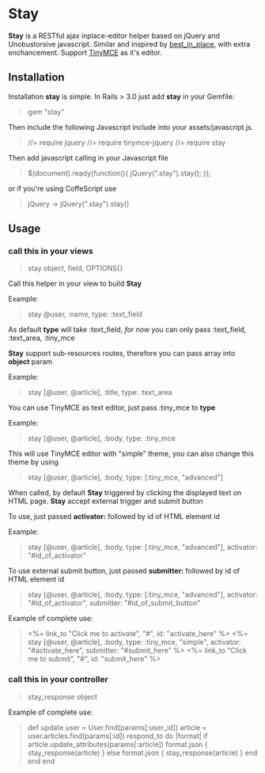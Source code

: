 # Stay
**Stay** is a RESTful ajax inplace-editor helper based on jQuery and Unobustorsive javascript.
Similar and inspired by [best_in_place](https://github.com/bernat/best_in_place), with extra
enchancement. Support [TinyMCE](http://tinymce.moxiecode.com/) as it's editor.

## Installation
Installation **stay** is simple. In Rails > 3.0 just add **stay** in your Gemfile:

  > gem "stay"
  
Then include the following Javascript include into your assets/javascript.js.

  > //= require jquery
  > //= require tinymce-jquery
  > //= require stay
  
Then add javascript calling in your Javascript file

  > $(document).ready(function(){
  >   jQuery(".stay").stay();
  > });

or if you're using CoffeScript use
  
  > jQuery ->
  >   jQuery(".stay").stay()
    
## Usage

### call this in your views

  > stay object, field, OPTIONS{}

Call this helper in your view to build **Stay**

Example:

  > stay @user, :name, type: :text_field
  
As default **type** will take :text_field, *for now* you can only pass :text_field, :text_area, :tiny_mce

**Stay** support sub-resources routes, therefore you can pass array into **object** param

Example:

  > stay [@user, @article], :title, type: :text_area
  
You can use TinyMCE as text editor, just pass :tiny_mce to **type**

Example:

  > stay [@user, @article], :body, type: :tiny_mce
  
This will use TinyMCE editor with "simple" theme, you can also change this theme by using

  > stay [@user, @article], :body, type: [:tiny_mce, "advanced"]
  

When called, by default **Stay** triggered by clicking the displayed text on HTML page.
**Stay** accept external trigger and submit button

To use, just passed **activator:** followed by id of HTML element id

Example:

  > stay [@user, @article], :body, type: [:tiny_mce, "advanced"], activator: "#id_of_activator"
  
To use external submit button, just passed **submitter:** followed by id of HTML element id

  > stay [@user, @article], :body, type: [:tiny_mce, "advanced"], activator: "#id_of_activator", submitter: "#id_of_submit_button"
  
Example of complete use:

  > <%= link_to "Click me to activate", "#", id: "activate_here" %>
  > <%= stay [@user, @article], :body, type: :tiny_mce, "simple", activator: "#activate_here", submitter: "#submit_here" %>
  > <%= link_to "Click me to submit", "#", id: "submit_here" %>
  
### call this in your controller

  > stay_response object
  
Example of complete use:

  > def update
  >   user = User.find(params[:user_id])
  >   article = user.articles.find(params[:id])
  >   respond_to do |format|
  >     if article.update_attributes(params[:article])
  >       format.json { stay_response(article) }
  >     else
  >       format.json { stay_response(article) }
  >     end
  >   end
  > end
